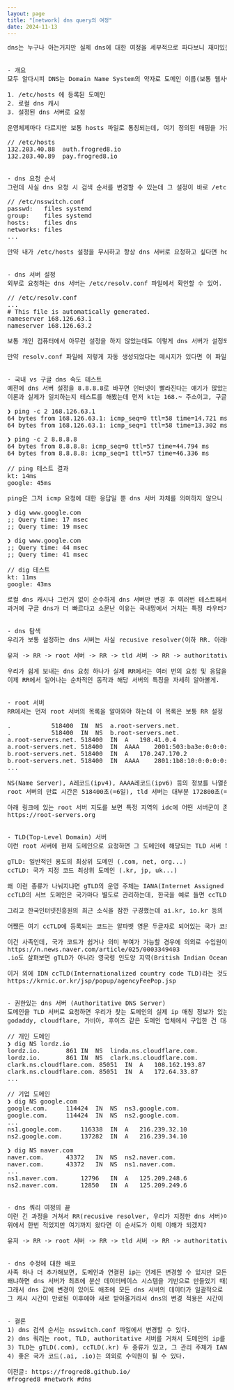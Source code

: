 ```yaml
---
layout: page
title: "[network] dns query의 여정"
date: 2024-11-13
---
```


<pre>
dns는 누구나 아는거지만 실제 dns에 대한 여정을 세부적으로 파다보니 재미있는 정보들이 많아서 잠깐 정리해봤어.


- 개요
모두 알다시피 DNS는 Domain Name System의 약자로 도메인 이름(보통 웹사이트)을 IP 주소로 변환해주는 시스템을 말해. 도메인 이름 변환 시 보통은 아래 순서로 알려져 있어.

1. /etc/hosts 에 등록된 도메인
2. 로컬 dns 캐시
3. 설정된 dns 서버로 요청 

운영체제마다 다르지만 보통 hosts 파일로 통칭되는데, 여기 정의된 매핑을 가장 최우선으로 확인하고 반환하게 돼. 이 파일에서는 아래같이 IP와 도메인이 짝을 이루는 형식으로 추가할 수 있어. 실무에서는 내부망으로 통합 테스트할 때 hosts 파일을 수정하기도 해. (인증이나 결제가 테스트 서버로 가도록)

// /etc/hosts
132.203.40.88  auth.frogred8.io
132.203.40.89  pay.frogred8.io


- dns 요청 순서
그런데 사실 dns 요청 시 검색 순서를 변경할 수 있는데 그 설정이 바로 /etc/nsswitch.conf 파일이야. nsswitch 시스템은 Name Service Switch의 약자로, dns 뿐만 아니라 이런 식으로 각 서비스마다 순차적으로 찾아볼 항목이 나열되어 있는 설정 파일을 제공해.

// /etc/nsswitch.conf
passwd:   files systemd
group:    files systemd
hosts:    files dns
networks: files
...

만약 내가 /etc/hosts 설정을 무시하고 항상 dns 서버로 요청하고 싶다면 hosts란에 dns만 남기면, 원하는대로 hosts 파일은 건너뛰고 dns 서버로 먼저 요청할거야. 로컬에 저장된 dns 캐시는 보통 dns 결과에 있는 만료 시간으로 설정되는데 때에 따라서는 dns 캐시 시스템의 기본값으로 설정되는 경우도 있어. (ex. 3600초)


- dns 서버 설정
외부로 요청하는 dns 서버는 /etc/resolv.conf 파일에서 확인할 수 있어.

// /etc/resolv.conf
...
# This file is automatically generated.
nameserver 168.126.63.1
nameserver 168.126.63.2

보통 개인 컴퓨터에서 아무런 설정을 하지 않았는데도 이렇게 dns 서버가 설정되는데 그 이유는, 컴퓨터에서 인터넷 연결 시 ISP(Internet Service Provider) 업체로부터 DHCP(Dynamic Host Configuration Protocol)로 동적 IP를 할당받게 되는데 이 때 해당 ISP에서 지정된 dns 서버 주소도 같이 전달받게 되고, 이 값으로 resolv.conf 파일이 자동으로 생성되기 때문에 그래.

만약 resolv.conf 파일에 저렇게 자동 생성되었다는 메시지가 있다면 이 파일을 변경한 후 인터넷 재연결을 해보면 내가 변경한 내용이 없어지고 이전과 동일한 값으로 파일이 생성되는걸 확인할 수 있을거야. 난 인터넷이 kt망이라 168로 시작하는 dns 서버로 나오는데 sk나 lg는 주소가 다르게 나올 수도 있어.


- 국내 vs 구글 dns 속도 테스트
예전에 dns 서버 설정을 8.8.8.8로 바꾸면 인터넷이 빨라진다는 얘기가 많았는데 사실 더 느릴 가능성이 높아. 왜냐하면 구글 dns는 해외 dns 서버라서 국내망이 아닌 해외망을 통해 외부로 요청할거라 상대적으로 더 높은 latency를 가지게 되겠지. 
이론과 실제가 일치하는지 테스트를 해봤는데 먼저 kt는 168.~ 주소이고, 구글은 8.~ 주소야.

❯ ping -c 2 168.126.63.1
64 bytes from 168.126.63.1: icmp_seq=0 ttl=58 time=14.721 ms
64 bytes from 168.126.63.1: icmp_seq=1 ttl=58 time=13.302 ms

❯ ping -c 2 8.8.8.8
64 bytes from 8.8.8.8: icmp_seq=0 ttl=57 time=44.794 ms
64 bytes from 8.8.8.8: icmp_seq=1 ttl=57 time=46.336 ms

// ping 테스트 결과
kt: 14ms
google: 45ms

ping은 그저 icmp 요청에 대한 응답일 뿐 dns 서버 자체를 의미하지 않으니 dig로 dns 서버를 거치도록 테스트를 한번 더 해봤어.

❯ dig www.google.com
;; Query time: 17 msec
;; Query time: 19 msec

❯ dig www.google.com
;; Query time: 44 msec
;; Query time: 41 msec

// dig 테스트
kt: 11ms
google: 43ms

로컬 dns 캐시나 그런거 없이 순수하게 dns 서버만 변경 후 여러번 테스트해서 나온 평균값이야. 역시 예상대로 국내 dns가 구글 dns보다 빨랐어. 여기서 더 나아가서, 현재 연결된 ISP 업체와 동일한 dns 서버는 더 빠르지 않을까 싶었는데 (예를 들어 kt망이면 kt dns가, sk망이면 sk dns가 제일 빠르다던가..) kt망으로 kt,sk dns 번갈아가며 테스트해봐도 별다른 차이가 없어서 증명은 못했네.
과거에 구글 dns가 더 빠르다고 소문난 이유는 국내망에서 거치는 특정 라우터가 안좋았거나 국내 dns 서버 자체가 너무 느렸던게 아닐까 싶어. 이제는 믿고 쓰자구.


- dns 탐색
우리가 보통 설정하는 dns 서버는 사실 recusive resolver(이하 RR. 아래에 자주 나올거야)라고 불리는 서버를 말하는데, 요청받은 도메인을 root 서버로 보내고, 여기서 받은 정보를 다시 tld 서버로, 그리고 권한있는 dns 서버로 순차적인 요청을 하여 최종 결과를 반환하는 기능을 하고 있어.

유저 -> RR -> root 서버 -> RR -> tld 서버 -> RR -> authoritative dns 서버 -> RR -> 유저

우리가 쉽게 보내는 dns 요청 하나가 실제 RR에서는 여러 번의 요청 및 응답을 대기하는 동작이 발생하게 돼. 물론 이걸 매번 하진 않고 RR에서 이전에 캐시한 정보를 먼저 찾아보기 때문에 평균적으로는 매우 빠르지만 캐시에 없는 도메인의 경우엔 평소보다 응답이 느릴 수도 있겠지.
이제 RR에서 일어나는 순차적인 동작과 해당 서버의 특징을 자세히 알아볼게.


- root 서버
RR에서는 먼저 root 서버의 목록을 알아와야 하는데 이 목록은 보통 RR 설정 파일을 통해 갱신되는 방식을 쓴다고 해. root 서버 목록은 이런 식으로 되어있어.

.			518400	IN	NS	a.root-servers.net.
.			518400	IN	NS	b.root-servers.net.
a.root-servers.net.	518400	IN	A	198.41.0.4
a.root-servers.net.	518400	IN	AAAA	2001:503:ba3e:0:0:0:2:30
b.root-servers.net.	518400	IN	A	170.247.170.2
b.root-servers.net.	518400	IN	AAAA	2801:1b8:10:0:0:0:0:b
...

NS(Name Server), A레코드(ipv4), AAAA레코드(ipv6) 등의 정보를 나열한 root 서버가 A-M까지 총 13개가 등록되어 있어. 이 13개의 root 서버는 서로 동일한 정보를 가지고 있어서 만약 하나의 서버가 다운된다 하더라도 다른 서버가 보완해주는데 사실 그럴 일은 거의 없을거야. 왜냐하면 한 개의 서버군만 해도 전세계에 흩어져 수십개의 다중화가 되어있어서 동시에 다운될 확률이 없다시피 할테니까 말이야. 
root 서버의 만료 시간은 518400초(=6일), tld 서버는 대부분 172800초(=2일)로 설정되어 있더라.

아래 링크에 있는 root 서버 지도를 보면 특정 지역의 idc에 어떤 서버군이 존재하는지 찾아볼 수 있는데 꽤 잘 만들었으니 한번 가서 살펴봐도 재미있을거야.
https://root-servers.org


- TLD(Top-Level Domain) 서버
이런 root 서버에 현재 도메인으로 요청하면 그 도메인에 해당되는 TLD 서버 목록을 응답받을 수 있어. 이렇게 받게 되는 TLD 서버에는 두 가지 종류가 있는데 gTLD(generic Top-Level Domain), ccTLD(country code Top-Level Domain) 으로 분류가 가능해.

gTLD: 일반적인 용도의 최상위 도메인 (.com, net, org...)
ccTLD: 국가 지정 코드 최상위 도메인 (.kr, jp, uk...)

왜 이런 종류가 나눠지냐면 gTLD의 운영 주체는 IANA(Internet Assigned Numbers Authority)이고, ccTLD는 개별 국가라서 그래. 물론 IANA가 전체적인 TLD 관리/감독과 ccTLD 관리 기관에 대한 승인 등을 하고 있긴 해.
ccTLD의 서브 도메인은 국가마다 별도로 관리하는데, 한국을 예로 들면 ccTLD은 kr을 사용 중이고 서브 도메인으로 co.kr이나 과거에 개인 홈페이지에서 자주 쓰인 pe.kr도 있어. 지금은 딱히 선호하는 것 같진 않지만.. 

그리고 한국인터넷진흥원의 최근 소식을 잠깐 구경했는데 ai.kr, io.kr 등의 서브 도메인을 추가하는 법령이 통과되었고, 이제는 25년 3월 이후에 등록이 가능한가봐. 보면서 재미있던거 하나 더 말해보면, 55회차에서 승인되었던 세종시 전용 sejong.kr 서브 도메인이 56회차에서 취소되었는데 그 이유가 이미 sejong.kr 도메인이 등록되어있어서 서브 도메인을 만들 수 없어서 취소됨. 검색안해보고 안건올린 담당자 혼났을듯 ㅋㅋ

어쨌든 여기 ccTLD에 등록되는 코드는 알파벳 영문 두글자로 되어있는 국가 코드를 사용하는데, 국가라고 판단하기 애매한 나라도 있잖아? 쿠데타로 정부가 반이 나눠진 상태라던가 등등. 그래서 이걸 자체적으로 판단하지 않고 ISO-3166 규약에 있는 국가 코드를 참조하여 ccTLD로 사용하고 있어. 여기에 북한 국가 코드도 있던데 Korea (the Democratic People's Republic of)라서 kp로 쓰더라.

이건 사족인데, 국가 코드가 쉽거나 의미 부여가 가능할 경우에 의외로 수입원이 되는 경우도 있어. AI 열풍이 불면서 .ai 국가 코드를 가진 나라(앵귈라, 1만6천명 거주)의 도메인 가격이 높아져서 GDP의 10%를 도메인 수입으로 벌어들이기도 했다고 해.
https://n.news.naver.com/article/025/0003349403
.io도 살펴보면 gTLD가 아니라 영국령 인도양 지역(British Indian Ocean Territory)을 나타내는 ccTLD 중 하나이고.

이거 외에 IDN ccTLD(Internationalized country code TLD)라는 것도 있는데 거의 안쓰이긴 해. 영문이 아닌 글자의 도메인 관리 방식인데 https://후이즈검색.한국 이렇게 쓰는게 조금 어색하긴 하잖아? 우리나라에서 정한 도메인 가격은 대충 이렇더라.
https://krnic.or.kr/jsp/popup/agencyFeePop.jsp


- 권한있는 dns 서버 (Authoritative DNS Server)
도메인을 TLD 서버로 요청하면 우리가 찾는 도메인의 실제 ip 매칭 정보가 있는 dns 서버 목록을 반환하게 돼. 그 서버를 권한있는 dns 서버라고 부르는데 도메인의 등록/갱신을 책임지는 서버들이라고 보면 돼. 이를 registrar(발음은 레지스트라)라고 부르기도 해.
godaddy, cloudflare, 가비아, 후이즈 같은 도메인 업체에서 구입한 건 대부분 여기로 연결되 있는데 기업들은 aws랑 연결해서 쓰던지 따로 구축한 서버를 연결해놨더라고.

// 개인 도메인
❯ dig NS lordz.io
lordz.io.		861	IN	NS	linda.ns.cloudflare.com.
lordz.io.		861	IN	NS	clark.ns.cloudflare.com.
clark.ns.cloudflare.com. 85051	IN	A	108.162.193.87
clark.ns.cloudflare.com. 85051	IN	A	172.64.33.87
...

// 기업 도메인
❯ dig NS google.com
google.com.		114424	IN	NS	ns3.google.com.
google.com.		114424	IN	NS	ns2.google.com.
...
ns1.google.com.		116338	IN	A	216.239.32.10
ns2.google.com.		137282	IN	A	216.239.34.10

❯ dig NS naver.com
naver.com.		43372	IN	NS	ns2.naver.com.
naver.com.		43372	IN	NS	ns1.naver.com.
...
ns1.naver.com.		12796	IN	A	125.209.248.6
ns2.naver.com.		12850	IN	A	125.209.249.6


- dns 쿼리 여정의 끝
이런 긴 과정을 거쳐서 RR(recusive resolver, 우리가 지정한 dns 서버)에서는 권한있는 dns 서버 주소를 획득하게 되고, 여기에 있는 ip로 질의하여 마침내 도메인과 연결된 ip를 얻을 수 있어. 이렇게 얻은 ip를 RR에서 요청한 유저에게 반환하면 마침내 dns 쿼리에 대한 응답을 받을 수 있는거지.
위에서 한번 적었지만 여기까지 왔다면 이 순서도가 이제 이해가 되겠지?

유저 -> RR -> root 서버 -> RR -> tld 서버 -> RR -> authoritative dns 서버 -> RR -> 유저


- dns 수정에 대한 배포
사족 하나 더 추가해보면, 도메인과 연결된 ip는 언제든 변경할 수 있지만 모든 dns 서버가 바로 바뀌진 않고 제대로 배포되는데 보통 몇시간은 걸리는 편이야.
왜냐하면 dns 서버가 최초에 분산 데이터베이스 시스템을 기반으로 만들었기 때문에 db의 CAP(일관성, 가용성, 분산 허용 여부) 이론 중 일관성을 포기한 AP를 만족하는 시스템이기 때문이야.
그래서 dns 값에 변경이 있어도 애초에 모든 dns 서버의 데이터가 일괄적으로 즉시 바뀌는걸 보장하지 않기 때문에 대다수의 dns 서버들은 캐시를 적용해놓고 쓰고 있어.
그 캐시 시간이 만료된 이후에야 새로 받아올거라서 dns의 변경 적용은 시간이 걸리는 편이지. 이런 특징 때문에 로컬이나 서버에서 dns 캐시를 적극적으로 사용할 수 있는 기반이 되기도 해. 


- 결론
1) dns 검색 순서는 nsswitch.conf 파일에서 변경할 수 있다.
2) dns 쿼리는 root, TLD, authoritative 서버를 거쳐서 도메인의 ip를 반환한다.
3) TLD는 gTLD(.com), ccTLD(.kr) 두 종류가 있고, 그 관리 주체가 IANA, 개별 국가로 나눠진다.
4) 좋은 국가 코드(.ai, .io)는 의외로 수익원이 될 수 있다.

이전글: https://frogred8.github.io/
#frogred8 #network #dns